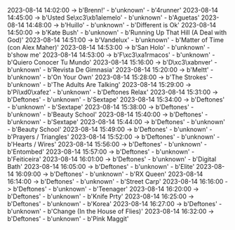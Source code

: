 2023-08-14 14:02:00 -> b'Brenn!' - b'unknown' - b'4runner'
2023-08-14 14:45:00 -> b'Usted Se\xc3\xb1alemelo' - b'unknown' - b'Aguetas'
2023-08-14 14:48:00 -> b'Huillo' - b'unknown' - b'Different is Ok'
2023-08-14 14:50:00 -> b'Kate Bush' - b'unknown' - b'Running Up That Hill (A Deal with God)'
2023-08-14 14:51:00 -> b'Vandelux' - b'unknown' - b'Matter of Time (con Alex Maher)'
2023-08-14 14:53:00 -> b'San Holo' - b'unknown' - b'show me'
2023-08-14 14:53:00 -> b'F\xc3\xa1rmacos' - b'unknown' - b'Quiero Conocer Tu Mundo'
2023-08-14 15:16:00 -> b'D\xc3\xabnver' - b'unknown' - b'Revista De Gimnasia'
2023-08-14 15:20:00 -> b'Meltt' - b'unknown' - b'On Your Own'
2023-08-14 15:28:00 -> b'The Strokes' - b'unknown' - b'The Adults Are Talking'
2023-08-14 15:29:00 -> b'Pi\xd0\xafez' - b'unknown' - b'Deftones Relax'
2023-08-14 15:31:00 -> b'Deftones' - b'unknown' - b'Sextape'
2023-08-14 15:34:00 -> b'Deftones' - b'unknown' - b'Sextape'
2023-08-14 15:38:00 -> b'Deftones' - b'unknown' - b'Beauty School'
2023-08-14 15:40:00 -> b'Deftones' - b'unknown' - b'Sextape'
2023-08-14 15:44:00 -> b'Deftones' - b'unknown' - b'Beauty School'
2023-08-14 15:49:00 -> b'Deftones' - b'unknown' - b'Prayers / Triangles'
2023-08-14 15:52:00 -> b'Deftones' - b'unknown' - b'Hearts / Wires'
2023-08-14 15:56:00 -> b'Deftones' - b'unknown' - b'Entombed'
2023-08-14 15:57:00 -> b'Deftones' - b'unknown' - b'Feiticeira'
2023-08-14 16:01:00 -> b'Deftones' - b'unknown' - b'Digital Bath'
2023-08-14 16:05:00 -> b'Deftones' - b'unknown' - b'Elite'
2023-08-14 16:09:00 -> b'Deftones' - b'unknown' - b'RX Queen'
2023-08-14 16:14:00 -> b'Deftones' - b'unknown' - b'Street Carp'
2023-08-14 16:16:00 -> b'Deftones' - b'unknown' - b'Teenager'
2023-08-14 16:20:00 -> b'Deftones' - b'unknown' - b'Knife Prty'
2023-08-14 16:25:00 -> b'Deftones' - b'unknown' - b'Korea'
2023-08-14 16:27:00 -> b'Deftones' - b'unknown' - b'Change (In the House of Flies)'
2023-08-14 16:32:00 -> b'Deftones' - b'unknown' - b'Pink Maggit'
